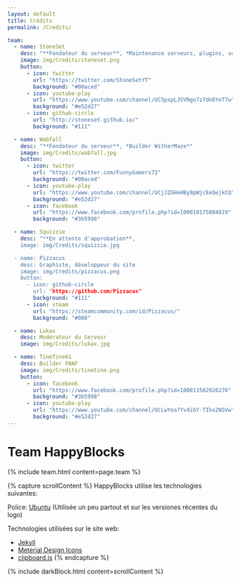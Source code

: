```yaml
---
layout: default
title: Crédits
permalink: /Credits/

team:
  - name: StoneSet
    desc: "**Fondateur du serveur**, *Maintenance serveurs, plugins, sql*"
    image: img/Credits/stoneset.png
    button:
      - icon: twitter
        url: "https://twitter.com/StoneSetYT"
        background: "#00aced"
      - icon: youtube-play
        url: "https://www.youtube.com/channel/UC5pxpLJSVNgo7z7dn6YeT7w"
        background: "#e52d27"
      - icon: github-circle
        url: "http://stoneset.github.io/"
        background: "#111"

  - name: Wabfall
    desc: "**Fondateur du serveur**, *Builder WitherMaze*"
    image: img/Credits/wabfall.jpg
    button:
      - icon: twitter
        url: "https://twitter.com/FunnyGamers72"
        background: "#00aced"
      - icon: youtube-play
        url: "https://www.youtube.com/channel/UCjJZGHeHBy9pWjcEeQejkCQ"
        background: "#e52d27"
      - icon: facebook
        url: "https://www.facebook.com/profile.php?id=100010175804819"
        background: "#3b5998"

  - name: Squizzie
    desc: "**En attente d'approbation**,
    image: img/Credits/squizzie.jpg

  - name: Pizzacus
    desc: Graphiste, développeur du site
    image: img/Credits/pizzacus.png
    button:
      - icon: github-circle
        url: "https://github.com/Pizzacus"
        background: "#111"
      - icon: steam
        url: "https://steamcommunity.com/id/Pizzacus/"
        background: "#000"

  - name: Lukax
    desc: Modérateur du Serveur
    image: img/Credits/lukax.jpg

  - name: TineTine61
    desc: Builder FNAF
    image: img/Credits/tinetine.png
    button:
      - icon: facebook
        url: "https://www.facebook.com/profile.php?id=100011582926276"
        background: "#3b5998"
      - icon: youtube-play
        url: "https://www.youtube.com/channel/UCLwYea7Yv4ibY-TIhx2NSVw"
        background: "#e52d27"
---
```


# Team HappyBlocks

{% include team.html content=page.team %}

{% capture scrollContent %}
HappyBlocks utilise les technologies suivantes:

Police: [Ubuntu](http://font.ubuntu.com/) (Utilisée un peu partout et sur les versiones récentes du logo)


Technologies utilisées sur le site web:
 * [Jekyll](http://jekyllrb.com)
 * [Meterial Design Icons](http://materialdesignicons.com)
 * [clipboard.js](https://clipboardjs.com/)
{% endcapture %}

{% include darkBlock.html content=scrollContent %}
